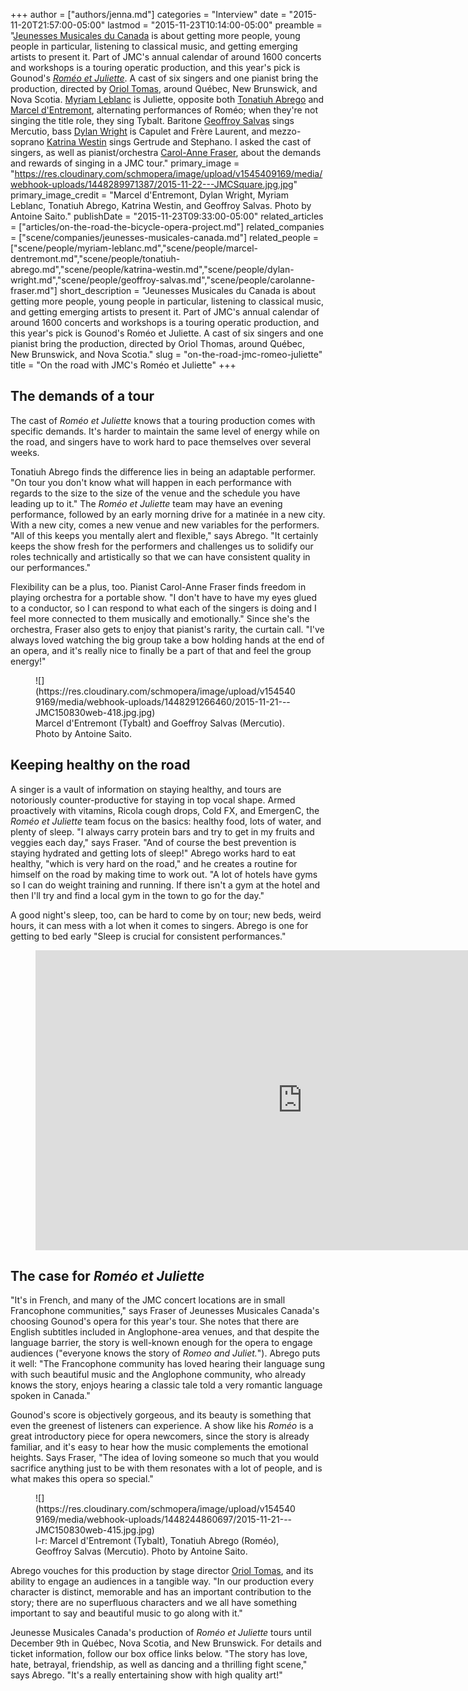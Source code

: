 +++
author = ["authors/jenna.md"]
categories = "Interview"
date = "2015-11-20T21:57:00-05:00"
lastmod = "2015-11-23T10:14:00-05:00"
preamble = "[Jeunesses Musicales du Canada](/scene/companies/jeunesses-musicales-canada/) is about getting more people, young people in particular, listening to classical music, and getting emerging artists to present it. Part of JMC's annual calendar of around 1600 concerts and workshops is a touring operatic production, and this year's pick is Gounod's [*Roméo et Juliette*](http://www.jmcanada.ca/en/concerts/38/romeo-and-juliet---opera-by-charles-gounod). A cast of six singers and one pianist bring the production, directed by [Oriol Tomas](http://www.orioltomas.com/), around Québec, New Brunswick, and Nova Scotia. [Myriam Leblanc](/scene/people/myriam-leblanc/) is Juliette, opposite both [Tonatiuh Abrego](/scene/people/tonatiuh-abrego/) and [Marcel d'Entremont](/scene/people/marcel-dentremont/), alternating performances of Roméo; when they're not singing the title role, they sing Tybalt. Baritone [Geoffroy Salvas](/scene/people/geoffroy-salvas/) sings Mercutio, bass [Dylan Wright](/scene/people/dylan-wright/) is Capulet and Frère Laurent, and mezzo-soprano [Katrina Westin](/scene/people/katrina-westin/) sings Gertrude and Stephano. I asked the cast of singers, as well as pianist/orchestra [Carol-Anne Fraser](/scene/people/carol-anne-fraser/), about the demands and rewards of singing in a JMC tour."
primary_image = "https://res.cloudinary.com/schmopera/image/upload/v1545409169/media/webhook-uploads/1448289971387/2015-11-22---JMCSquare.jpg.jpg"
primary_image_credit = "Marcel d'Entremont, Dylan Wright, Myriam Leblanc, Tonatiuh Abrego, Katrina Westin, and Geoffroy Salvas. Photo by Antoine Saito."
publishDate = "2015-11-23T09:33:00-05:00"
related_articles = ["articles/on-the-road-the-bicycle-opera-project.md"]
related_companies = ["scene/companies/jeunesses-musicales-canada.md"]
related_people = ["scene/people/myriam-leblanc.md","scene/people/marcel-dentremont.md","scene/people/tonatiuh-abrego.md","scene/people/katrina-westin.md","scene/people/dylan-wright.md","scene/people/geoffroy-salvas.md","scene/people/carolanne-fraser.md"]
short_description = "Jeunesses Musicales du Canada is about getting more people, young people in particular, listening to classical music, and getting emerging artists to present it. Part of JMC&#039;s annual calendar of around 1600 concerts and workshops is a touring operatic production, and this year&#039;s pick is Gounod&#039;s Roméo et Juliette. A cast of six singers and one pianist bring the production, directed by Oriol Thomas, around Québec, New Brunswick, and Nova Scotia."
slug = "on-the-road-jmc-romeo-juliette"
title = "On the road with JMC&#039;s Roméo et Juliette"
+++

## The demands of a tour

The cast of *Roméo et Juliette* knows that a touring production comes with specific demands. It's harder to maintain the same level of energy while on the road, and singers have to work hard to pace themselves over several weeks.
 
Tonatiuh Abrego finds the difference lies in being an adaptable performer. "On tour you don't know what will happen in each performance with regards to the size to the size of the venue and the schedule you have leading up to it." The *Roméo et Juliette* team may have an evening performance, followed by an early morning drive for a matinée in a new city. With a new city, comes a new venue and new variables for the performers. "All of this keeps you mentally alert and flexible," says Abrego. "It certainly keeps the show fresh for the performers and challenges us to solidify our roles technically and artistically so that we can have consistent quality in our performances."

Flexibility can be a plus, too. Pianist Carol-Anne Fraser finds freedom in playing orchestra for a portable show. "I don't have to have my eyes glued to a conductor, so I can respond to what each of the singers is doing and I feel more connected to them musically and emotionally." Since she's the orchestra, Fraser also gets to enjoy that pianist's rarity, the curtain call. "I've always loved watching the big group take a bow holding hands at the end of an opera, and it's really nice to finally be a part of that and feel the group energy!"

<figure data-type="image">
![](https://res.cloudinary.com/schmopera/image/upload/v1545409169/media/webhook-uploads/1448291266460/2015-11-21---JMC150830web-418.jpg.jpg)<figcaption>Marcel d'Entremont (Tybalt) and Goeffroy Salvas (Mercutio). Photo by Antoine Saito.</figcaption>
</figure>

## Keeping healthy on the road

A singer is a vault of information on staying healthy, and tours are notoriously counter-productive for staying in top vocal shape. Armed proactively with vitamins, Ricola cough drops, Cold FX, and EmergenC, the *Roméo et Juliette* team focus on the basics: healthy food, lots of water, and plenty of sleep. "I always carry protein bars and try to get in my fruits and veggies each day," says Fraser. "And of course the best prevention is staying hydrated and getting lots of sleep!" Abrego works hard to eat healthy, "which is very hard on the road," and he creates a routine for himself on the road by making time to work out. "A lot of hotels have gyms so I can do weight training and running. If there isn't a gym at the hotel and then I'll try and find a local gym in the town to go for the day."

A good night's sleep, too, can be hard to come by on tour; new beds, weird hours, it can mess with a lot when it comes to singers. Abrego is one for getting to bed early "Sleep is crucial for consistent performances."

<figure data-type="video">
<iframe width="854" height="480" src="https://www.youtube.com/embed/QbBM_UaU6Ac" frameborder="0" allowfullscreen></iframe>
</figure>

## The case for *Roméo et Juliette*

"It's in French, and many of the JMC concert locations are in small Francophone communities," says Fraser of Jeunesses Musicales Canada's choosing Gounod's opera for this year's tour. She notes that there are English subtitles included in Anglophone-area venues, and that despite the language barrier, the story is well-known enough for the opera to engage audiences ("everyone knows the story of *Romeo and Juliet.*"). Abrego puts it well: "The Francophone community has loved hearing their language sung with such beautiful music and the Anglophone community, who already knows the story, enjoys hearing a classic tale told a very romantic language spoken in Canada."

Gounod's score is objectively gorgeous, and its beauty is something that even the greenest of listeners can experience. A show like his *Roméo* is a great introductory piece for opera newcomers, since the story is already familiar, and it's easy to hear how the music complements the emotional heights. Says Fraser, "The idea of loving someone so much that you would sacrifice anything just to be with them resonates with a lot of people, and is what makes this opera so special."

<figure data-type="image">
![](https://res.cloudinary.com/schmopera/image/upload/v1545409169/media/webhook-uploads/1448244860697/2015-11-21---JMC150830web-415.jpg.jpg)<figcaption>l-r: Marcel d'Entremont (Tybalt), Tonatiuh Abrego (Roméo), Geoffroy Salvas (Mercutio). Photo by Antoine Saito.</figcaption>
</figure>

Abrego vouches for this production by stage director [Oriol Tomas](http://www.orioltomas.com/), and its ability to engage an audiences in a tangible way. "In our production every character is distinct, memorable and has an important contribution to the story; there are no superfluous characters and we all have something important to say and beautiful music to go along with it."

Jeunesse Musicales Canada's production of *Roméo et Juliette* tours until December 9th in Québec, Nova Scotia, and New Brunswick. For details and ticket information, follow our box office links below. "The story has love, hate, betrayal, friendship, as well as dancing and a thrilling fight scene," says Abrego. "It's a really entertaining show with high quality art!"
